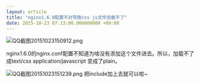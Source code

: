 ```yaml
---
layout: article
title: "nginx1.6.0配置不对导致css js文件加载不了"
date: 2015-10-23 07:13:00.000000000 +09:00
---
```


![QQ截图20151023150912.png](https://shuibo.me/assets/images/201510/ATGBXfCrF0dWXFb1Uzbac8MfGQDYwIBs.png "QQ截图20151023150912.png")

nginx1.6.0的nginx.conf配置不知道为啥没有添加这个文件进去。所以，加载不了成text/css application/javascript 变成了plain。

![QQ截图20151023151239.png](https://shuibo.me/assets/images/201510/LIPJUasnAMK2DIM-k4gPP3RE2e9oLGgi.png "QQ截图20151023151239.png")
把include加上去就可以啦~
